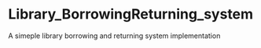 # Library_BorrowingReturning_system
A simeple library borrowing and returning system implementation
